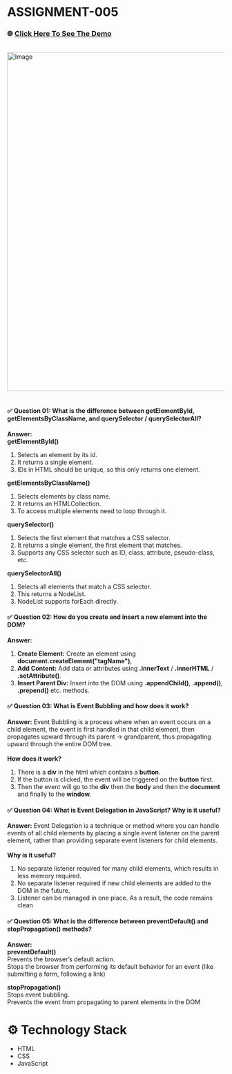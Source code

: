 # ASSIGNMENT-005

### 🌐 [Click Here To See The Demo](https://abrarulrhythm.github.io/assignment-05/)
<br>

<img width="1200" height="784" alt="Image" src="https://github.com/user-attachments/assets/96788447-6a4e-4edf-9d14-960c9046edf9" />
<br>
<br>

#### ✅ Question 01: What is the difference between **getElementById**, getElementsByClassName, and querySelector / querySelectorAll?
**Answer:**
<br>
**getElementById()**
1. Selects an element by its id.
2. It returns a single element.
3. IDs in HTML should be unique, so this only returns one element.

**getElementsByClassName()**
1. Selects elements by class name.
2. It returns an HTMLCollection.
3. To access multiple elements need to loop through it.

**querySelector()**
1. Selects the first element that matches a CSS selector.
2. It returns a single element, the first element that matches.
3. Supports any CSS selector such as ID, class, attribute, pseudo-class, etc.

**querySelectorAll()**
1. Selects all elements that match a CSS selector.
2. This returns a NodeList.
3. NodeList supports forEach directly.

#### ✅ Question 02: How do you create and insert a new element into the DOM?
**Answer:**
1. **Create Element:** Create an element using **document.createElement("tagName")**,
2. **Add Content:** Add data or attributes using **.innerText** / **.innerHTML** / **.setAttribute()**.
3. **Insert Parent Div:** Insert into the DOM using **.appendChild()**, **.append()**, **.prepend()** etc. methods.

#### ✅ Question 03: What is Event Bubbling and how does it work?
**Answer:**
Event Bubbling is a process where when an event occurs on a child element, the event is first handled in that child element, then propagates upward through its parent → grandparent, thus propagating upward through the entire DOM tree.
<br>
<br>
**How does it work?**
1. There is a **div** in the html which contains a **button**.
2. If the button is clicked, the event will be triggered on the **button** first.
3. Then the event will go to the **div** then the **body** and then the **document** and finally to the **window**.

#### ✅ Question 04: What is Event Delegation in JavaScript? Why is it useful?
**Answer:**
Event Delegation is a technique or method where you can handle events of all child elements by placing a single event listener on the parent element, rather than providing separate event listeners for child elements.
<br>
<br>
**Why is it useful?**
1. No separate listener required for many child elements, which results in less memory required.
2. No separate listener required if new child elements are added to the DOM in the future.
3. Listener can be managed in one place. As a result, the code remains clean

#### ✅ Question 05: What is the difference between preventDefault() and stopPropagation() methods?
**Answer:**
<br>
**preventDefault()**
<br>
Prevents the browser’s default action.
<br>
Stops the browser from performing its default behavior for an event (like submitting a form, following a link)
<br>

**stopPropagation()**
<br>
Stops event bubbling.
<br>
Prevents the event from propagating to parent elements in the DOM

# ⚙️ Technology Stack

- HTML
- CSS
- JavaScript